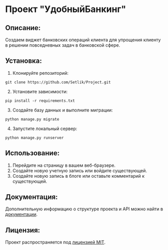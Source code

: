 # Проект "УдобныйБанкинг"

## Описание:
Создаем виджет банковских операций клиента для упрощения клиенту в решении 
повседневных задач в банковской сфере.

## Установка:

1. Клонируйте репозиторий:

```
git clone https://github.com/Setlik/Project.git
```

2. Установите зависимости:

```
pip install -r requirements.txt
```

3. Создайте базу данных и выполните миграции:

```
python manage.py migrate
```

4. Запустите локальный сервер:

```
python manage.py runserver
```

## Использование:

1. Перейдите на страницу в вашем веб-браузере.
2. Создайте новую учетную запись или войдите существующей.
3. Создайте новую запись в блоге или оставьте комментарий к существующей.

## Документация:

Дополнительную информацию о структуре проекта и API можно найти в [документации](docs/README.md).

## Лицензия:

Проект распространяется под [лицензией MIT](LICENSE).
